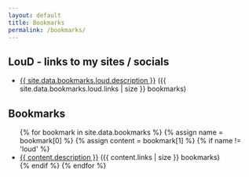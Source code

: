 ```yaml
---
layout: default
title: Bookmarks
permalink: /bookmarks/
---
```

<h2>LouD - links to my sites / socials</h2>
<ul>
    <li>
        <a href="/bookmarks/loud">{{ site.data.bookmarks.loud.description }}</a>
        ({{ site.data.bookmarks.loud.links | size }} bookmarks)
    </li>
</ul>

<h2>Bookmarks</h2>
<ul>
{% for bookmark in site.data.bookmarks %}
    {% assign name = bookmark[0] %}
    {% assign content = bookmark[1] %}
        {% if name != 'loud' %}
            <li>
                <a href="{{ '/bookmarks/'}}{{ content.permalink }}">{{ content.description }}</a>
                ({{ content.links | size }} bookmarks)
            </li>
        {% endif %}
{% endfor %}
</ul>
